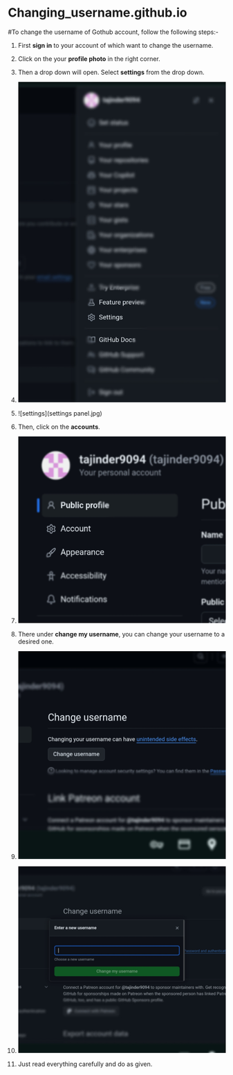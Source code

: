 # Changing_username.github.io
#To change the username of Gothub account, follow the following steps:-

1. First **sign in** to your account of which want to change the username.
2. Click on the your **profile photo** in the right corner.
3. Then a drop down will open. Select **settings** from the drop down.

4. ![settings](https://github.com/Tajinder2449/Changing_username.github.io/blob/main/settings%20panel.jpg)

5. ![settings](settings panel.jpg)
 
6. Then, click on the **accounts**.

7. ![account panel](https://github.com/Tajinder2449/Changing_username.github.io/blob/main/account%20panel.jpg)
 
8. There under **change my username**, you can change your username to a desired one.

9. ![username](https://github.com/Tajinder2449/Changing_username.github.io/blob/main/username%20panel.jpg)

10. ![change username](https://github.com/Tajinder2449/Changing_username.github.io/blob/main/final%20change%20username.jpg)

11. Just read everything carefully and do as given.
